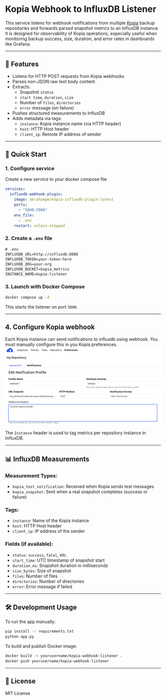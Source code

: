 # Kopia Webhook to InfluxDB Listener

This service listens for webhook notifications from multiple [Kopia](https://kopia.io) backup repositories and forwards parsed snapshot metrics to an InfluxDB instance. It is designed for observability of Kopia operations, especially useful when monitoring backup success, size, duration, and error rates in dashboards like Grafana.

---

## 🔧 Features

- Listens for HTTP POST requests from Kopia webhooks
- Parses non-JSON raw text body content
- Extracts:
  - Snapshot `status`
  - `start time`, `duration`, `size`
  - Number of `files`, `directories`
  - `error` message (on failure)
- Pushes structured measurements to InfluxDB
- Adds metadata via tags:
  - `instance`: Kopia instance name (via HTTP header)
  - `host`: HTTP Host header
  - `client_ip`: Remote IP address of sender

---

## 🚀 Quick Start

### 1. Configure service
Create a new service to your docker compose file
```yaml
services:
  influxdb-webhook-plugin:
    image: abrahampm/kopia-influxdb-plugin:latest
    ports:
      - "5000:5000"
    env_file:
      - .env
    restart: unless-stopped
```

### 2. Create a `.env` file

```env
# .env
INFLUXDB_URL=http://influxdb:8086
INFLUXDB_TOKEN=your-token-here
INFLUXDB_ORG=your-org
INFLUXDB_BUCKET=kopia_metrics
INSTANCE_NAME=kopia-listener
```

### 3. Launch with Docker Compose

```bash
docker compose up -d
```

This starts the listener on port `5000`.

---

## 4. Configure Kopia webhook

Each Kopia instance can send notifications to influxdb using webhook. You must manually configure this in you Kopia preferences.
![img.png](resources/kopia_notification_config.png)

The `Instance` header is used to tag metrics per repository instance in InfluxDB.

---


## 📊 InfluxDB Measurements

### Measurement Types:

* `kopia_test_notification`: Received when Kopia sends test messages
* `kopia_snapshot`: Sent when a real snapshot completes (success or failure)

### Tags:

* `instance`: Name of the Kopia instance
* `host`: HTTP Host header
* `client_ip`: IP address of the sender

### Fields (if available):

* `status`: `success`, `fatal`, etc.
* `start_time`: UTC timestamp of snapshot start
* `duration_ms`: Snapshot duration in milliseconds
* `size_bytes`: Size of snapshot
* `files`: Number of files
* `directories`: Number of directories
* `error`: Error message if failed

---

## 🛠 Development Usage

To run the app manually:

```bash
pip install -r requirements.txt
python app.py
```

To build and publish Docker image:

```bash
docker build -t yourusername/kopia-webhook-listener .
docker push yourusername/kopia-webhook-listener
```

---

## 📄 License

MIT License

